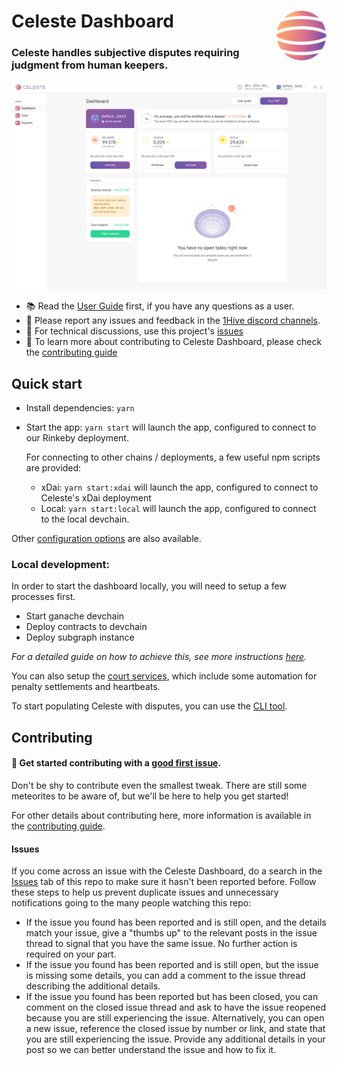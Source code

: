 # Celeste Dashboard <a href="https://celeste.1hive.org/"><img align="right" src="docs/assets/logo.svg" height="80px" width="80px"/></a>

### Celeste handles subjective disputes requiring judgment from human keepers.

<a href="https://celeste.1hive.org/dashboard"><img src="docs/assets/screenshot.png" /></a>

- 📚 Read the [User Guide](https://1hive.gitbook.io/celeste/) first, if you have any questions as a user.
- 📝 Please report any issues and feedback in the [1Hive discord channels](https://discord.com/invite/4fm7pgB).
- 🔧 For technical discussions, use this project's [issues](https://github.com/1hive/celeste-dashboard/issues)
- 📖 To learn more about contributing to Celeste Dashboard, please check the [contributing guide](./CONTRIBUTING.md)

## Quick start

- Install dependencies: `yarn`
- Start the app:
 `yarn start` will launch the app, configured to connect to our Rinkeby deployment.
  
  For connecting to other chains / deployments, a few useful npm scripts are provided:
   - xDai: `yarn start:xdai` will launch the app, configured to connect to Celeste's xDai deployment
   - Local: `yarn start:local` will launch the app, configured to connect to the local devchain.

Other [configuration options](docs/CONFIGURATION.md) are also available.

### Local development:

In order to start the dashboard locally, you will need to setup a few processes first.
  - Start ganache devchain
  - Deploy contracts to devchain
  - Deploy subgraph instance

 _For a detailed guide on how to achieve this, see more instructions [here](https://github.com/1hive/celeste-subgraph)._

You can also setup the [court services](https://github.com/1hive/celeste-backend/tree/master/packages/services), which include some automation for penalty settlements and heartbeats.

To start populating Celeste with disputes, you can use the [CLI tool](https://github.com/1hive/celeste-backend/tree/master/packages/cli).

## Contributing

#### 👋 Get started contributing with a [good first issue](https://github.com/1hive/celeste-dashboard/issues?q=is%3Aissue+is%3Aopen+label%3A%22good+first+issue%22).

Don't be shy to contribute even the smallest tweak. There are still some meteorites to be aware of, but we'll be here to help you get started!

For other details about contributing here, more information is available in the [contributing guide](./CONTRIBUTING.md).

#### Issues

If you come across an issue with the Celeste Dashboard, do a search in the [Issues](https://github.com/1hive/celeste-dashboard/issues?q=is%3Aissue+is%3Aopen) tab of this repo to make sure it hasn't been reported before. Follow these steps to help us prevent duplicate issues and unnecessary notifications going to the many people watching this repo:

- If the issue you found has been reported and is still open, and the details match your issue, give a "thumbs up" to the relevant posts in the issue thread to signal that you have the same issue. No further action is required on your part.
- If the issue you found has been reported and is still open, but the issue is missing some details, you can add a comment to the issue thread describing the additional details.
- If the issue you found has been reported but has been closed, you can comment on the closed issue thread and ask to have the issue reopened because you are still experiencing the issue. Alternatively, you can open a new issue, reference the closed issue by number or link, and state that you are still experiencing the issue. Provide any additional details in your post so we can better understand the issue and how to fix it.
